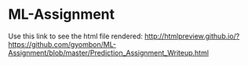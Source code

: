 # ML-Assignment
Use this link to see the html file rendered:
http://htmlpreview.github.io/?https://github.com/gyombon/ML-Assignment/blob/master/Prediction_Assignment_Writeup.html
